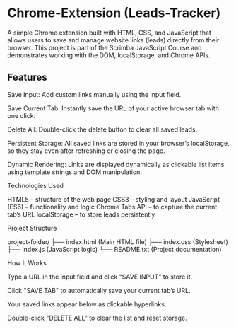 # Chrome-Extension (Leads-Tracker)

A simple Chrome extension built with HTML, CSS, and JavaScript that allows users to save and manage website links (leads) directly from their browser.
This project is part of the Scrimba JavaScript Course and demonstrates working with the DOM, localStorage, and Chrome APIs.

## Features

Save Input: Add custom links manually using the input field.

Save Current Tab: Instantly save the URL of your active browser tab with one click.

Delete All: Double-click the delete button to clear all saved leads.

Persistent Storage: All saved links are stored in your browser’s localStorage, so they stay even after refreshing or closing the page.

Dynamic Rendering: Links are displayed dynamically as clickable list items using template strings and DOM manipulation.

Technologies Used

HTML5 – structure of the web page
CSS3 – styling and layout
JavaScript (ES6) – functionality and logic
Chrome Tabs API – to capture the current tab’s URL
localStorage – to store leads persistently

Project Structure

project-folder/
├── index.html (Main HTML file)
├── index.css (Stylesheet)
├── index.js (JavaScript logic)
└── README.txt (Project documentation)

How It Works

Type a URL in the input field and click "SAVE INPUT" to store it.

Click "SAVE TAB" to automatically save your current tab’s URL.

Your saved links appear below as clickable hyperlinks.

Double-click "DELETE ALL" to clear the list and reset storage.

